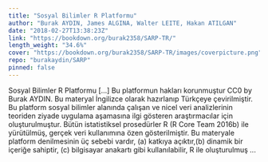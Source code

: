 ```yaml
---
title: "Sosyal Bilimler R Platformu"
author: "Burak AYDIN, James ALGINA, Walter LEITE, Hakan ATILGAN"
date: "2018-02-27T13:38:23Z"
link: "https://bookdown.org/burak2358/SARP-TR/"
length_weight: "34.6%"
cover: "https://bookdown.org/burak2358/SARP-TR/images/coverpicture.png"
repo: "burakaydin/SARP"
pinned: false
---
```


Sosyal Bilimler R Platformu [...] Bu platformun hakları korunmuştur CC0 by Burak AYDIN. Bu materyal İngilizce olarak hazırlanıp Türkçeye çevirilmiştir. Bu platform sosyal bilimler alanında çalışan ve nicel veri analizlerinin teoriden ziyade uygulama aşamasına ilgi gösteren araştırmacılar için oluşturulmuştur. Bütün istatistiksel prosedürler R (R Core Team 2016b) ile yürütülmüş, gerçek veri kullanımına özen gösterilmiştir. Bu materyale platform denilmesinin üç sebebi vardır, (a) katkıya açıktır,(b) dinamik bir içeriğe sahiptir, (c) bilgisayar anakartı gibi kullanılabilir, R ile oluşturulmuş ...
